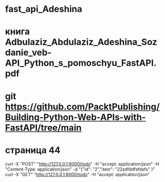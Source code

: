 # fast_api_Adeshina
# книга Adbulaziz_Abdulaziz_Adeshina_Sozdanie_veb-API_Python_s_pomoschyu_FastAPI.pdf 
# git https://github.com/PacktPublishing/Building-Python-Web-APIs-with-FastAPI/tree/main
# страница 44

curl -X "POST" "http://127.0.0.1:8000/todo" -H "accept: application/json" -H "Content-Type: application/json" -d "{\"id\": \"2\",\"item\": \"22sdfddfsfdsfs\" }"
curl -X "GET" "http://127.0.0.1:8000/todo" -H "accept: application/json"
